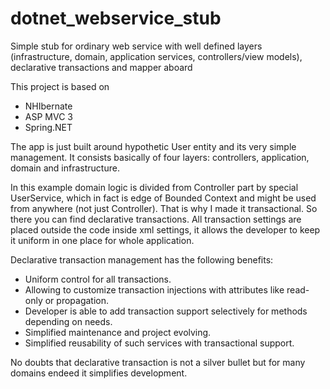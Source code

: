 dotnet_webservice_stub
======================

Simple stub for ordinary web service with well defined layers (infrastructure, domain, application services, controllers/view models), declarative transactions and mapper aboard

This project is based on 
 * NHIbernate
 * ASP MVC 3
 * Spring.NET


The app is just built around hypothetic User entity and its very simple management. 
It consists basically of four layers: controllers, application, domain and infrastructure.

In this example domain logic is divided from Controller part by special UserService, which in fact is edge of Bounded Context and might be used from anywhere (not just Controller). That is why I made it transactional. So there you can find declarative transactions. All transaction settings are placed outside the code inside xml settings, it allows the developer to keep it uniform in one place for whole application.

Declarative transaction management has the following benefits:
* Uniform control for all transactions.
* Allowing to customize transaction injections with attributes like read-only or propagation.
* Developer is able to add transaction support selectively for methods depending on needs.
* Simplified maintenance and project evolving.
* Simplified reusability of such services with transactional support.

No doubts that declarative transaction is not a silver bullet but for many domains endeed it simplifies development.
